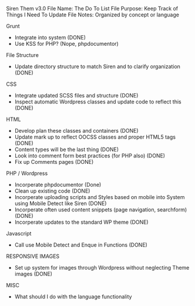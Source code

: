 Siren Them v3.0
File Name: The Do To List
File Purpose: Keep Track of Things I Need To Update
File Notes: Organized by concept or language




Grunt
- Integrate into system (DONE)
- Use KSS for PHP? (Nope, phpdocumentor)

File Structure
- Update directory structure to match Siren and to clarify organization (DONE)

CSS
- Integrate updated SCSS files and structure (DONE)
- Inspect automatic Wordpress classes and update code to reflect this (DONE)

HTML
- Develop plan these classes and containers (DONE)
- Update mark up to reflect OOCSS classes and proper HTML5 tags (DONE)
- Content types will be the last thing (DONE)
- Look into comment form best practices (for PHP also) (DONE)
- Fix up Comments pages (DONE)

PHP / Wordpress
- Incorperate phpdocumentor (Done)
- Clean up existing code (DONE)
- Incorperate uploading scripts and Styles based on mobile into System using Mobile Detect like Siren (DONE)
- Incorperate often used content snippets (page navigation, searchform) (DONE)
- Incorperate updates to the standard WP theme (DONE)


Javascript
- Call use Mobile Detect and Enque in Functions (DONE)

RESPONSIVE IMAGES
- Set up system for images through Wordpress without neglecting Theme images (DONE)

MISC
- What should I do with the language functionality